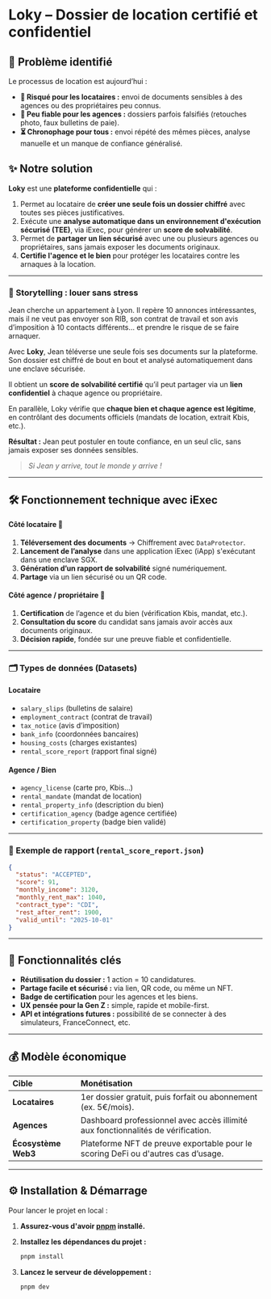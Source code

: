 # Loky – Dossier de location certifié et confidentiel

## 🎯 Problème identifié

Le processus de location est aujourd’hui :

  * **🚨 Risqué pour les locataires :** envoi de documents sensibles à des agences ou des propriétaires peu connus.
  * **🤔 Peu fiable pour les agences :** dossiers parfois falsifiés (retouches photo, faux bulletins de paie).
  * **⏳ Chronophage pour tous :** envoi répété des mêmes pièces, analyse manuelle et un manque de confiance généralisé.

## ✨ Notre solution

**Loky** est une **plateforme confidentielle** qui :

1.  Permet au locataire de **créer une seule fois un dossier chiffré** avec toutes ses pièces justificatives.
2.  Exécute une **analyse automatique dans un environnement d'exécution sécurisé (TEE)**, via iExec, pour générer un **score de solvabilité**.
3.  Permet de **partager un lien sécurisé** avec une ou plusieurs agences ou propriétaires, sans jamais exposer les documents originaux.
4.  **Certifie l'agence et le bien** pour protéger les locataires contre les arnaques à la location.

-----

### 📖 Storytelling : louer sans stress

Jean cherche un appartement à Lyon. Il repère 10 annonces intéressantes, mais il ne veut pas envoyer son RIB, son contrat de travail et son avis d’imposition à 10 contacts différents… et prendre le risque de se faire arnaquer.

Avec **Loky**, Jean téléverse une seule fois ses documents sur la plateforme. Son dossier est chiffré de bout en bout et analysé automatiquement dans une enclave sécurisée.

Il obtient un **score de solvabilité certifié** qu’il peut partager via un **lien confidentiel** à chaque agence ou propriétaire.

En parallèle, Loky vérifie que **chaque bien et chaque agence est légitime**, en contrôlant des documents officiels (mandats de location, extrait Kbis, etc.).

**Résultat :** Jean peut postuler en toute confiance, en un seul clic, sans jamais exposer ses données sensibles.

> *Si Jean y arrive, tout le monde y arrive \!*

-----

## 🛠️ Fonctionnement technique avec iExec

#### Côté locataire 👤

1.  **Téléversement des documents** → Chiffrement avec `DataProtector`.
2.  **Lancement de l’analyse** dans une application iExec (iApp) s'exécutant dans une enclave SGX.
3.  **Génération d’un rapport de solvabilité** signé numériquement.
4.  **Partage** via un lien sécurisé ou un QR code.

#### Côté agence / propriétaire 🏢

1.  **Certification** de l’agence et du bien (vérification Kbis, mandat, etc.).
2.  **Consultation du score** du candidat sans jamais avoir accès aux documents originaux.
3.  **Décision rapide**, fondée sur une preuve fiable et confidentielle.

-----

### 🗂️ Types de données (Datasets)

#### Locataire

  * `salary_slips` (bulletins de salaire)
  * `employment_contract` (contrat de travail)
  * `tax_notice` (avis d’imposition)
  * `bank_info` (coordonnées bancaires)
  * `housing_costs` (charges existantes)
  * `rental_score_report` (rapport final signé)

#### Agence / Bien

  * `agency_license` (carte pro, Kbis…)
  * `rental_mandate` (mandat de location)
  * `rental_property_info` (description du bien)
  * `certification_agency` (badge agence certifiée)
  * `certification_property` (badge bien validé)

-----

### 📄 Exemple de rapport (`rental_score_report.json`)

```json
{
  "status": "ACCEPTED",
  "score": 91,
  "monthly_income": 3120,
  "monthly_rent_max": 1040,
  "contract_type": "CDI",
  "rest_after_rent": 1900,
  "valid_until": "2025-10-01"
}
```

-----

## 🚀 Fonctionnalités clés

  * **Réutilisation du dossier :** 1 action = 10 candidatures.
  * **Partage facile et sécurisé :** via lien, QR code, ou même un NFT.
  * **Badge de certification** pour les agences et les biens.
  * **UX pensée pour la Gen Z :** simple, rapide et mobile-first.
  * **API et intégrations futures :** possibilité de se connecter à des simulateurs, FranceConnect, etc.

-----

## 💰 Modèle économique

| Cible              | Monétisation                                                                     |
| :----------------- | :------------------------------------------------------------------------------- |
| **Locataires** | 1er dossier gratuit, puis forfait ou abonnement (ex. 5€/mois).                   |
| **Agences** | Dashboard professionnel avec accès illimité aux fonctionnalités de vérification. |
| **Écosystème Web3** | Plateforme NFT de preuve exportable pour le scoring DeFi ou d'autres cas d’usage.  |

-----

## ⚙️ Installation & Démarrage

Pour lancer le projet en local :

1.  **Assurez-vous d'avoir [pnpm](https://pnpm.io/fr/installation) installé.**

2.  **Installez les dépendances du projet :**

    ```bash
    pnpm install
    ```

3.  **Lancez le serveur de développement :**

    ```bash
    pnpm dev
    ```



